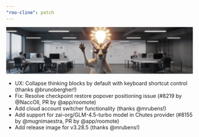 ```yaml
---
"roo-cline": patch
---
```


![3.28.7 Release - Hidden Thinking](/releases/3.28.7-release.png)

- UX: Collapse thinking blocks by default with keyboard shortcut control (thanks @brunobergher!)
- Fix: Resolve checkpoint restore popover positioning issue (#8219 by @NaccOll, PR by @app/roomote)
- Add cloud account switcher functionality (thanks @mrubens!)
- Add support for zai-org/GLM-4.5-turbo model in Chutes provider (#8155 by @mugnimaestra, PR by @app/roomote)
- Add release image for v3.28.5 (thanks @mrubens!)
